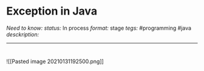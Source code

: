 # Exception in Java
*Need to know:*
*status:* In process
*format:* stage
*tegs:* #programming #java 
*desckription:*

---
# 

![[Pasted image 20210131192500.png]]
